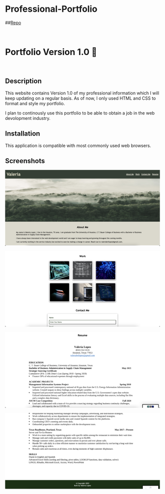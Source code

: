 # Professional-Portfolio

##[Repo](https://github.com/valopezs/Professional-Portfolio)

</br>

# Portfolio Version 1.0 💼

</br>

## Description

This website contains Version 1.0 of my professional information which I will keep updating on a regular basis. As of now, I only used HTML and CSS to format and style my portfolio.

I plan to continously use this portfolio to be able to obtain a job in the web devolopment industry.
   
## Installation

This application is compatible with most commonly used web browsers.

## Screenshots

![Alt text](/assets/images/Screen%20Shot%202022-07-05%20at%2011.38.24%20PM.png)

![Alt text](/assets/images/Screen%20Shot%202022-07-05%20at%2011.38.33%20PM.png)

![Alt text](/assets/images/Screen%20Shot%202022-07-05%20at%2011.38.39%20PM.png)

![Alt text](/assets/images/Screen%20Shot%202022-07-05%20at%2011.38.44%20PM.png)